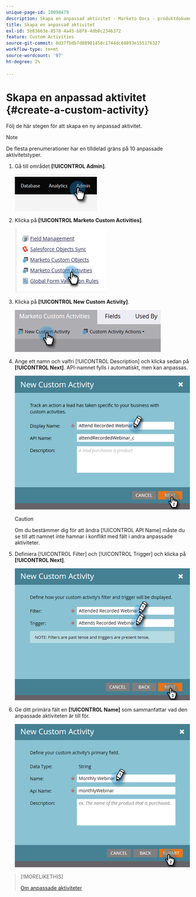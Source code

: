 ```yaml
---
unique-page-id: 10098479
description: Skapa en anpassad aktivitet - Marketo Docs - produktdokumentation
title: Skapa en anpassad aktivitet
exl-id: 5b83663e-8578-4a45-b8f8-4db8c2346372
feature: Custom Activities
source-git-commit: 0d37fbdb7d08901458c1744dc68893e155176327
workflow-type: tm+mt
source-wordcount: '97'
ht-degree: 2%

---
```


# Skapa en anpassad aktivitet {#create-a-custom-activity}

Följ de här stegen för att skapa en ny anpassad aktivitet.

>[!NOTE]
>
>De flesta prenumerationer har en tilldelad gräns på 10 anpassade aktivitetstyper.

1. Gå till området **[!UICONTROL Admin]**.

   ![](assets/create-a-custom-activity-1.png)

1. Klicka på **[!UICONTROL Marketo Custom Activities]**.

   ![](assets/create-a-custom-activity-2.png)

1. Klicka på **[!UICONTROL New Custom Activity]**.

   ![](assets/create-a-custom-activity-3.png)

1. Ange ett namn och valfri [!UICONTROL Description] och klicka sedan på **[!UICONTROL Next]**. API-namnet fylls i automatiskt, men kan anpassas.

   ![](assets/create-a-custom-activity-4.png)

   >[!CAUTION]
   >
   >Om du bestämmer dig för att ändra [!UICONTROL API Name] måste du se till att namnet inte hamnar i konflikt med fält i andra anpassade aktiviteter.

1. Definiera [!UICONTROL Filter] och [!UICONTROL Trigger] och klicka på **[!UICONTROL Next]**.

   ![](assets/create-a-custom-activity-5.png)

1. Ge ditt primära fält en **[!UICONTROL Name]** som sammanfattar vad den anpassade aktiviteten är till för.

   ![](assets/create-a-custom-activity-6.png)

>[!MORELIKETHIS]
>
>[Om anpassade aktiviteter](/help/marketo/product-docs/administration/marketo-custom-activities/understanding-custom-activities.md)
